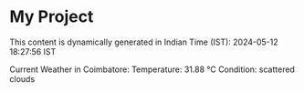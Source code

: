 # My Project

This content is dynamically generated in Indian Time (IST): 2024-05-12 18:27:56 IST


Current Weather in Coimbatore:
Temperature: 31.88 °C
Condition: scattered clouds

